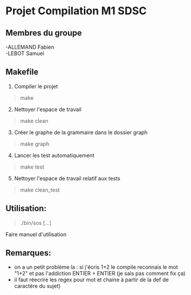 # Projet Compilation M1 SDSC

## Membres du groupe

-ALLEMAND Fabien  
-LEBOT Samuel  

## Makefile

1. Compiler le projet
> make
2. Nettoyer l'espace de travail
> make clean
3. Créer le graphe de la grammaire dans le dossier graph
> make graph
4. Lancer les test automatiquement
> make test
5. Nettoyer l'espace de travail relatif aux tests
> make clean_test

## Utilisation:

> ./bin/sos [...]

Faire manuel d'utilisation

## Remarques: 

- on a un petit problème la : si j'écris 1+2 le compile reconnais le mot "1+2" et pas l'addiction ENTIER + ENTIER (je sais pas comment fix ça)
- il faut réecrire les regex pour mot et chaine à partir de la def de caractère du sujet)  
